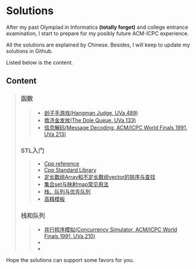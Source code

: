 # Solutions
After my past Olympiad in Informatics **(totally forget)** and college entrance examination, I start to prepare for my posibly future ACM-ICPC experience. 

All the solutions are explained by Chinese. Besides, I will keep to update my solutions in Github. 

Listed below is the content.

## Content
> ### 函数
> > * [刽子手游戏(Hangman Judge, UVa 489)](tests/UVa%20489%20刽子手游戏.md)
> > * [救济金发放(The Dole Queue, UVa 133)](tests/UVa%20133%20救济金发放.md)
> > * [信息解码(Message Decoding, ACM/ICPC World Finals 1991, UVa 213)](tests/UVa%20213%20信息解码.md)
> ### STL入门
> > * [Cpp reference](https://en.cppreference.com/w/cpp)
> > * [Cpp Standard Library](https://en.cppreference.com/w/cpp/header)
> > * [定长数组Array和不定长数组vector的排序与查找](tests/定长数组Array和不定长数组vector的排序与查找.md)
> > * [集合set与映射map常见用法](tests/集合set与映射map常见用法.md)
> > * [栈、队列与优先队列](tests/栈、队列与优先队列.md)
> > * [高精模板](tests/高精模板.md)
> ### 栈和队列
> > * [并行程序模拟(Concurrency Simulator, ACM/ICPC World Finals 1991, UVa 210)](tests/并行程序模拟.md)
> > * 
> > *
Hope the solutions can support some favors for you.
